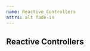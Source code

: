 ```yaml
---
name: Reactive Controllers
attrs: alt fade-in
---
```


<h2>
  <span fit>Reactive</span>
  <span fit uppercase>Controllers</span>
</h2>
